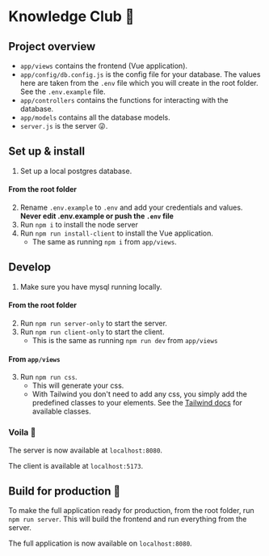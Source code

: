 # Knowledge Club 🤔

## Project overview

- `app/views` contains the frontend (Vue application).
- `app/config/db.config.js` is the config file for your database. The values here are taken from the `.env` file which you will create in the root folder. See the `.env.example` file.
- `app/controllers` contains the functions for interacting with the database.
- `app/models` contains all the database models.
- `server.js` is the server 😜.

## Set up & install

1. Set up a local postgres database.

#### From the root folder

2. Rename `.env.example` to `.env` and add your credentials and values. **Never edit .env.example or push the `.env` file**
3. Run `npm i` to install the node server
4. Run `npm run install-client` to install the Vue application.
   - The same as running `npm i` from `app/views`.

## Develop

1. Make sure you have mysql running locally.

#### From the root folder

2. Run `npm run server-only` to start the server.
3. Run `npm run client-only` to start the client.
   - This is the same as running `npm run dev` from `app/views`

#### From `app/views`

3. Run `npm run css`.
   - This will generate your css.
   - With Tailwind you don't need to add any css, you simply add the predefined classes to your elements. See the [Tailwind docs](https://tailwindcss.com/docs/) for available classes.

### Voila 🎉

The server is now available at `localhost:8080`.

The client is available at `localhost:5173`.

## Build for production 🚀

To make the full application ready for production, from the root folder, run `npm run server`. This will build the frontend and run everything from the server.

The full application is now available on `localhost:8080`.
